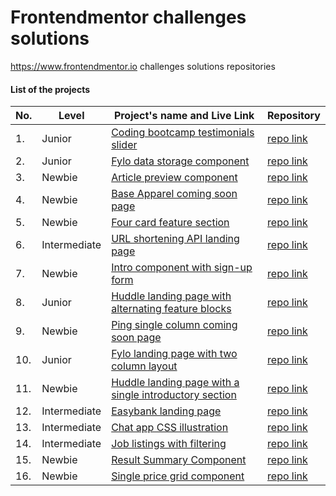 # Frontendmentor challenges solutions
https://www.frontendmentor.io challenges solutions repositories

#### List of the projects
|No.|Level|Project's name and Live Link|Repository|
|-|-|-|-|
|1.|Junior|[Coding bootcamp testimonials slider](https://coding-bootcamp-testimonials-slider-master-xi.vercel.app/) |[repo link](https://github.com/phamichanh/coding-bootcamp-testimonials-slider-master)|
|2.|Junior|[Fylo data storage component](https://fylo-data-storage-component-master-omega.vercel.app/) |[repo link](https://github.com/phamichanh/fylo-data-storage-component-master)|
|3.|Newbie|[Article preview component](https://article-preview-component-master-ten-blush.vercel.app/) |[repo link](https://github.com/phamichanh/article-preview-component-master)|
|4.|Newbie|[Base Apparel coming soon page](https://base-apparel-coming-soon-master-roan.vercel.app/) |[repo link](https://github.com/phamichanh/base-apparel-coming-soon-master)|
|5.|Newbie|[Four card feature section](https://four-card-feature-section-master-ten-rosy.vercel.app/) |[repo link](https://github.com/phamichanh/four-card-feature-section-master)|
|6.|Intermediate|[URL shortening API landing page](https://url-shortening-api-master-green.vercel.app/) |[repo link](https://github.com/phamichanh/url-shortening-api-master)|
|7.|Newbie|[Intro component with sign-up form](https://intro-component-with-signup-form-master-liart.vercel.app/) |[repo link](https://github.com/phamichanh/intro-component-with-signup-form-master)|
|8.|Junior|[Huddle landing page with alternating feature blocks](https://huddle-landing-page-phi-six.vercel.app/) |[repo link](https://github.com/phamichanh/huddle-landing-page)|
|9.|Newbie|[Ping single column coming soon page](https://ping-coming-soon-page-master-jade.vercel.app/) |[repo link](https://github.com/phamichanh/ping-coming-soon-page-master)|
|10.|Junior|[Fylo landing page with two column layout](https://fylo-landing-page-coral.vercel.app/) |[repo link](https://github.com/phamichanh/fylo-landing-page)|
|11.|Newbie|[Huddle landing page with a single introductory section](https://huddle-single-introductory-git-master-phamichanh.vercel.app/) |[repo link](https://github.com/phamichanh/huddle-single-introductory)|
|12.|Intermediate|[Easybank landing page](https://easybank-landing-seven.vercel.app/) |[repo link](https://github.com/phamichanh/easybank-landing)|
|13.|Intermediate|[Chat app CSS illustration](https://chat-app-css-illustration-weld.vercel.app/) |[repo link](https://github.com/phamichanh/chat-app-css-illustration)|
|14.|Intermediate|[Job listings with filtering](https://static-job-listings-master-wine.vercel.app/) |[repo link](https://github.com/phamichanh/static-job-listings-master/tree/main)|
|15.|Newbie|[Result Summary Component](https://results-summary-snowy.vercel.app/) |[repo link](https://github.com/phamichanh/results-summary)|
|16.|Newbie|[Single price grid component](https://single-price-grid-component-master-dun.vercel.app/) |[repo link](https://github.com/phamichanh/single-price-grid-component-master)|
